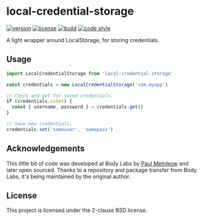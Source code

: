# local-credential-storage

[![version](https://img.shields.io/npm/v/local-credential-storage?style=flat-square)][npm]
[![license](https://img.shields.io/npm/l/local-credential-storage?style=flat-square)][npm]
[![build](https://img.shields.io/circleci/project/github/metabolize/local-credential-storage?style=flat-square)][build]
[![code style](https://img.shields.io/badge/code_style-prettier-ff69b4?style=flat-square)][prettier]

[npm]: https://npmjs.com/local-credential-storage/
[build]: https://circleci.com/gh/metabolize/local-credential-storage/tree/master
[prettier]: https://prettier.io/

A light wrapper around LocalStorage, for storing credentials.

## Usage

```js
import LocalCredentialStorage from 'local-credential-storage'

const credentials = new LocalCredentialStorage('com.myapp')

// Check and get for saved credentials.
if (credentials.isSet) {
  const { username, password } = credentials.get()
}

// Save new credentials.
credentials.set('someuser', 'somepass')
```

## Acknowledgements

This little bit of code was developed at Body Labs by [Paul Melnikow][] and
later open sourced. Thanks to a repository and package transfer from Body Labs,
it's being maintained by the original author.

[paul melnikow]: https://github.com/paulmelnikow

## License

This project is licensed under the 2-clause BSD license.

